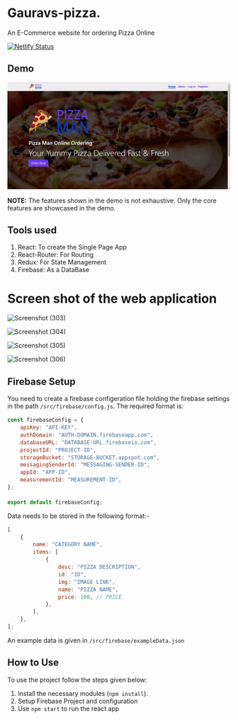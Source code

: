 # Gauravs-pizza.

An E-Commerce website for ordering Pizza Online

[![Netlify Status](https://api.netlify.com/api/v1/badges/2bba3c69-b525-44c9-b4ac-7883b15745b3/deploy-status)](https://app.netlify.com/sites/gaurav-pizza/deploys)

## Demo

<div align="center">
    <img src="./readme_img/demo.gif" style="width: 640px" />
</div>

**NOTE:** The features shown in the demo is not exhaustive. Only the core features are showcased in the demo.

## Tools used

1. React: To create the Single Page App
2. React-Router: For Routing
3. Redux: For State Management
4. Firebase: As a DataBase


# Screen shot of the web application


![Screenshot (303)](https://user-images.githubusercontent.com/103983412/233249368-a9d03918-195e-4486-b1a1-fb41c31dda2d.png)





![Screenshot (304)](https://user-images.githubusercontent.com/103983412/233249388-8eb1a66a-5042-49da-9e0f-9b8b476373cf.png)



![Screenshot (305)](https://user-images.githubusercontent.com/103983412/233249485-4a1fca7e-affb-4596-bd34-22a6b6e4799c.png)






![Screenshot (306)](https://user-images.githubusercontent.com/103983412/233249533-1bf9e42e-90fe-46c2-bb1d-6dc44a126332.png)

## Firebase Setup

You need to create a firebase configeration file holding the firebase settings in the path `/src/firebase/config.js`. The required format is:

```javascript
const firebaseConfig = {
	apiKey: "API-KEY",
	authDomain: "AUTH-DOMAIN.firebaseapp.com",
	databaseURL: "DATABASE-URL.firebaseio.com",
	projectId: "PROJECT-ID",
	storageBucket: "STORAGE-BUCKET.appspot.com",
	messagingSenderId: "MESSAGING-SENDER-ID",
	appId: "APP-ID",
	measurementId: "MEASUREMENT-ID",
};

export default firebaseConfig;
```

Data needs to be stored in the following format:-

```javascript
[
	{
		name: "CATEGORY NAME",
		items: [
			{
				desc: "PIZZA DESCRIPTION",
				id: "ID",
				img: "IMAGE LINK",
				name: "PIZZA NAME",
				price: 100, // PRICE
			},
		],
	},
];
```

An example data is given in `/src/firebase/exampleData.json`

## How to Use

To use the project follow the steps given below:

1. Install the necessary modules (`npm install`).
2. Setup Firebase Project and configuration
3. Use `npm start` to run the react app
